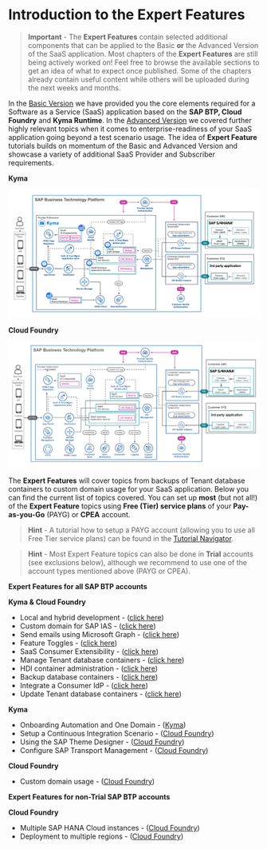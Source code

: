 # Introduction to the Expert Features

> **Important** - The **Expert Features** contain selected additional components that can be applied to the Basic **or** the Advanced Version of the SaaS application. Most chapters of the **Expert Features** are still being actively worked on! Feel free to browse the available sections to get an idea of what to expect once published. Some of the chapters already contain useful content while others will be uploaded during the next weeks and months.

In the [Basic Version](../../2-basic/0-introduction-basic-version/README.md) we have provided you the core elements required for a Software as a Service (SaaS) application based on the **SAP BTP, Cloud Foundry** and **Kyma Runtime**. In the [Advanced Version](../../3-advanced/0-introduction-advanced-version/README.md) we covered further highly relevant topics when it comes to enterprise-readiness of your SaaS application going beyond a test scenario usage. The idea of **Expert Feature** tutorials builds on momentum of the Basic and Advanced Version and showcase a variety of additional SaaS Provider and Subscriber requirements.

**Kyma**

[<img src="./images/App_Architecture_ExpertKyma.png" width="600" />](./images/App_Architecture_ExpertKyma.png?raw=true)

**Cloud Foundry**

[<img src="./images/App_Architecture_ExpertCf.png" width="600" />](./images/App_Architecture_ExpertCf.png?raw=true)


The **Expert Features** will cover topics from backups of Tenant database containers to custom domain usage for your SaaS application. Below you can find the current list of topics covered. You can set up **most** (but not all!) of the **Expert Feature** topics using **Free (Tier) service plans** of your **Pay-as-you-Go** (PAYG) or **CPEA** account. 

> **Hint** - A tutorial how to setup a PAYG account (allowing you to use all Free Tier service plans) can be found in the [Tutorial Navigator](https://developers.sap.com/tutorials/btp-free-tier-account.html).

> **Hint** - Most Expert Feature topics can also be done in **Trial** accounts (see exclusions below), although we recommend to use one of the account types mentioned above (PAYG or CPEA).


**Expert Features for all SAP BTP accounts**

**Kyma & Cloud Foundry**

* Local and hybrid development - ([click here](../local-hybrid-development/README.md))
* Custom domain for SAP IAS - ([click here](../custom-domain-for-ias/README.md))
* Send emails using Microsoft Graph - ([click here](../send-emails-graph-api/README.md))
* Feature Toggles - ([click here](..feature-toggles/README.md))
* SaaS Consumer Extensibility - ([click here](../consumer-extensibility/README.md))
* Manage Tenant database containers - ([click here](../manage-tenant-containers/README.md))
* HDI container administration - ([click here](../hdi-container-administration/README.md))
* Backup database containers - ([click here](../backup-database-containers/README.md))
* Integrate a Consumer IdP - ([click here](../integrate-consumers-idp/README.md))
* Update Tenant database containers - ([click here](../update-tenant-containers/README.md))
  
**Kyma**

* Onboarding Automation and One Domain - ([Kyma](../-Kyma-/saas-self-onboarding/README.md))
* Setup a Continuous Integration Scenario - ([Cloud Foundry](../-CloudFoundry-/setup-cicd-for-project/README.md))
* Using the SAP Theme Designer - ([Cloud Foundry](../-CloudFoundry-/using-sap-theme-designer/README.md))
* Configure SAP Transport Management - ([Cloud Foundry](../-CloudFoundry-/configure-transport-management/README.md))

**Cloud Foundry**

* Custom domain usage - ([Cloud Foundry](../-CloudFoundry-/custom-domain-usage/README.md))


**Expert Features for non-Trial SAP BTP accounts**

**Cloud Foundry**

* Multiple SAP HANA Cloud instances - ([Cloud Foundry](../-CloudFoundry-/multiple-hana-cloud/README.md))
* Deployment to multiple regions - ([Cloud Foundry](../-CloudFoundry-/deploy-multiple-regions/README.md))

